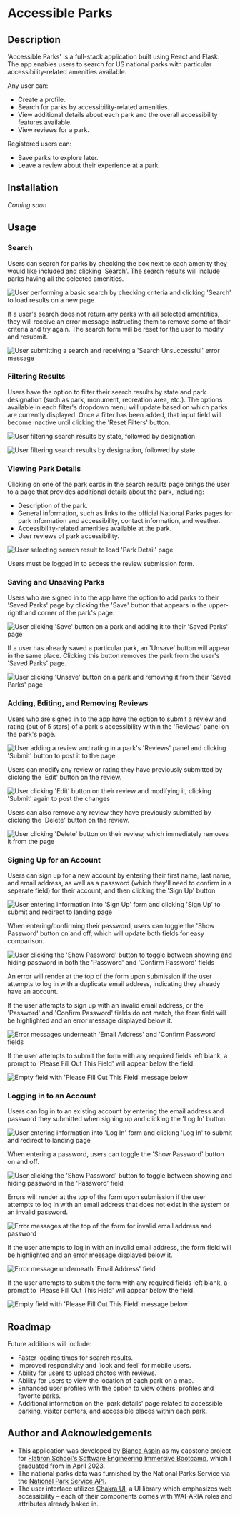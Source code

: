 # Accessible Parks
## Description
'Accessible Parks' is a full-stack application built using React and Flask. The app enables users to search for US national parks with particular accessibility-related amenities available.

Any user can:
- Create a profile.
- Search for parks by accessibility-related amenities.
- View additional details about each park and the overall accessibility features available.
- View reviews for a park.

Registered users can:
- Save parks to explore later.
- Leave a review about their experience at a park.

## Installation
*Coming soon* 

## Usage
### Search
Users can search for parks by checking the box next to each amenity they would like included and clicking 'Search'. The search results will include parks having all the selected amenities.

![User performing a basic search by checking criteria and clicking 'Search' to load results on a new page](https://github.com/baspin94/accessible-parks/blob/main/assets/01_Basic%20Search.gif)

If a user's search does not return any parks with all selected amentities, they will receive an error message instructing them to remove some of their criteria and try again. The search form will be reset for the user to modify and resubmit.

![User submitting a search and receiving a 'Search Unsuccessful' error message](https://github.com/baspin94/accessible-parks/blob/main/assets/02_Unsuccessful%20Search.gif)

### Filtering Results
Users have the option to filter their search results by state and park designation (such as park, monument, recreation area, etc.). The options available in each filter's dropdown menu will update based on which parks are currently displayed. Once a filter has been added, that input field will become inactive until clicking the 'Reset Filters' button.

![User filtering search results by state, followed by designation](https://github.com/baspin94/accessible-parks/blob/main/assets/03_Filter%20By%20State.gif)

![User filtering search results by designation, followed by state](https://github.com/baspin94/accessible-parks/blob/main/assets/04_Filter%20By%20Designation.gif)

### Viewing Park Details
Clicking on one of the park cards in the search results page brings the user to a page that provides additional details about the park, including: 
- Description of the park.
- General information, such as links to the official National Parks pages for park information and accessibility, contact information, and weather.
- Accessibility-related amenities available at the park.
- User reviews of park accessibility.

![User selecting search result to load 'Park Detail' page](https://github.com/baspin94/accessible-parks/blob/main/assets/17_Park%20Detail%20View%20(Not%20Signed%20In).gif)

Users must be logged in to access the review submission form.

### Saving and Unsaving Parks
Users who are signed in to the app have the option to add parks to their 'Saved Parks' page by clicking the 'Save' button that appears in the upper-righthand corner of the park's page.

![User clicking 'Save' button on a park and adding it to their 'Saved Parks' page](https://github.com/baspin94/accessible-parks/blob/main/assets/18_Save%20Park.gif)

If a user has already saved a particular park, an 'Unsave' button will appear in the same place. Clicking this button removes the park from the user's 'Saved Parks' page.

![User clicking 'Unsave' button on a park and removing it from their 'Saved Parks' page](https://github.com/baspin94/accessible-parks/blob/main/assets/19_Unsave%20Park.gif)

### Adding, Editing, and Removing Reviews
Users who are signed in to the app have the option to submit a review and rating (out of 5 stars) of a park's accessibility within the 'Reviews' panel on the park's page.

![User adding a review and rating in a park's 'Reviews' panel and clicking 'Submit' button to post it to the page](https://github.com/baspin94/accessible-parks/blob/main/assets/20_Add%20Review.gif)

Users can modify any review or rating they have previously submitted by clicking the 'Edit' button on the review.

![User clicking 'Edit' button on their review and modifying it, clicking 'Submit' again to post the changes](https://github.com/baspin94/accessible-parks/blob/main/assets/21_Edit%20Review.gif)

Users can also remove any review they have previously submitted by clicking the 'Delete' button on the review.

![User clicking 'Delete' button on their review, which immediately removes it from the page](https://github.com/baspin94/accessible-parks/blob/main/assets/22_Delete%20Review.gif)

### Signing Up for an Account

Users can sign up for a new account by entering their first name, last name, and email address, as well as a password (which they'll need to confirm in a separate field) for their account, and then clicking the 'Sign Up' button.

![User entering information into 'Sign Up' form and clicking 'Sign Up' to submit and redirect to landing page](https://github.com/baspin94/accessible-parks/blob/main/assets/11_Signup%20Successful.gif)

When entering/confirming their password, users can toggle the 'Show Password' button on and off, which will update both fields for easy comparison.

![User clicking the 'Show Password' button to toggle between showing and hiding password in both the 'Password' and 'Confirm Password' fields](https://github.com/baspin94/accessible-parks/blob/main/assets/12_Signup%20Password%20Reveal.gif)

An error will render at the top of the form upon submission if the user attempts to log in with a duplicate email address, indicating they already have an account.

If the user attempts to sign up with an invalid email address, or the 'Password' and 'Confirm Password' fields do not match, the form field will be highlighted and an error message displayed below it.

![Error messages underneath 'Email Address' and 'Confirm Password' fields](https://github.com/baspin94/accessible-parks/blob/main/assets/15-16%20Signup%20Invalid%20Email%20or%20Password.png)

If the user attempts to submit the form with any required fields left blank, a prompt to 'Please Fill Out This Field' will appear below the field.

![Empty field with 'Please Fill Out This Field' message below](https://github.com/baspin94/accessible-parks/blob/main/assets/13_Signup%20Blank%20Field.png)

### Logging in to an Account

Users can log in to an existing account by entering the email address and password they submitted when signing up and clicking the 'Log In' button.

![User entering information into 'Log In' form and clicking 'Log In' to submit and redirect to landing page](https://github.com/baspin94/accessible-parks/blob/main/assets/05_Successful%20Login.gif)

When entering a password, users can toggle the 'Show Password' button on and off.

![User clicking the 'Show Password' button to toggle between showing and hiding password in the 'Password' field](https://github.com/baspin94/accessible-parks/blob/main/assets/06_Login%20Password%20Reveal.gif)

Errors will render at the top of the form upon submission if the user attempts to log in with an email address that does not exist in the system or an invalid password.

![Error messages at the top of the form for invalid email address and password](https://github.com/baspin94/accessible-parks/blob/main/assets/07-08%20Login%20Invalid%20Username%20Password.png)

If the user attempts to log in with an invalid email address, the form field will be highlighted and an error message displayed below it.

![Error message underneath 'Email Address' field](https://github.com/baspin94/accessible-parks/blob/main/assets/09_Login%20Invalid%20Email%20Address.png)

If the user attempts to submit the form with any required fields left blank, a prompt to 'Please Fill Out This Field' will appear below the field.

![Empty field with 'Please Fill Out This Field' message below](https://github.com/baspin94/accessible-parks/blob/main/assets/10_Login%20Blank%20Field.png)

## Roadmap
Future additions will include:
- Faster loading times for search results.
- Improved responsivity and 'look and feel' for mobile users.
- Ability for users to upload photos with reviews.
- Ability for users to view the location of each park on a map.
- Enhanced user profiles with the option to view others' profiles and favorite parks.
- Additional information on the 'park details' page related to accessible parking, visitor centers, and accessible places within each park.

## Author and Acknowledgements
 - This application was developed by [Bianca Aspin](https://github.com/baspin94) as my capstone project for [Flatiron School's Software Engineering Immersive Bootcamp](https://flatironschool.com/courses/coding-bootcamp/), which I graduated from in April 2023.
 - The national parks data was furnished by the National Parks Service via the [National Park Service API](https://www.nps.gov/subjects/developer/index.htm).
 - The user interface utilizes [Chakra UI](https://chakra-ui.com/), a UI library which emphasizes web accessibility – each of their components comes with WAI-ARIA roles and attributes already baked in.
